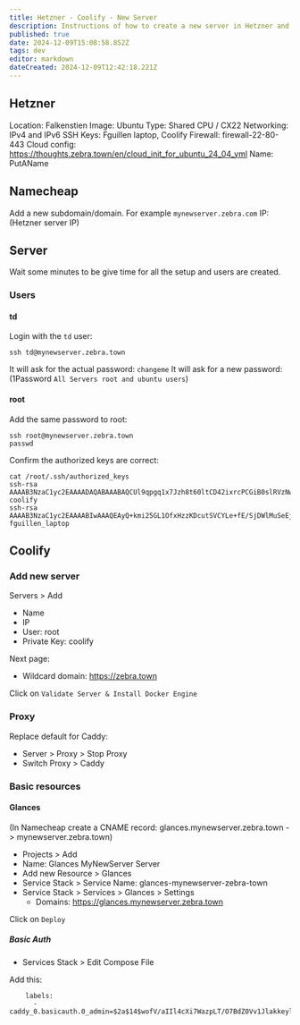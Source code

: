 ```yaml
---
title: Hetzner - Coolify - New Server
description: Instructions of how to create a new server in Hetzner and add it to Coolify
published: true
date: 2024-12-09T15:08:58.852Z
tags: dev
editor: markdown
dateCreated: 2024-12-09T12:42:18.221Z
---
```



## Hetzner

Location: Falkenstien
Image: Ubuntu
Type: Shared CPU / CX22
Networking: IPv4 and IPv6
SSH Keys: Fguillen laptop, Coolify
Firewall: firewall-22-80-443
Cloud config: https://thoughts.zebra.town/en/cloud_init_for_ubuntu_24_04_yml
Name: PutAName

## Namecheap

Add a new subdomain/domain. For example `mynewserver.zebra.com` IP: (Hetzner server IP)


## Server

Wait some minutes to be give time for all the setup and users are created.

### Users

#### td

Login with the `td` user:

```
ssh td@mynewserver.zebra.town
```

It will ask for the actual password: `changeme`
It will ask for a new password: (1Password `All Servers root and ubuntu users`)


#### root

Add the same password to root:

```
ssh root@mynewserver.zebra.town
passwd
```

Confirm the authorized keys are correct:

```
cat /root/.ssh/authorized_keys 
ssh-rsa AAAAB3NzaC1yc2EAAAADAQABAAABAQCUl9qpgq1x7Jzh8t60ltCD42ixrcPCGiB0slRVzNwefKDHu4VGyiTCXbbUGY6fe7m2Rycf/fSwc9q6lG76isbQO4d+Wj6fdu3af6EcV7i3A/bvdpL2wvd0IooLDmfzls47fEhOZEq70v9T0gCLNwVq4ICYHMo+01za3exLmItLEhBs6fNjsWKIijFz1ccezAVEZ4cgTXatQ7N65fqYniu12+LxnPYFk0e5kxczBW97ZoqHR6SlCar8wAs1r5ibs9xsrG4+nlZ9x9w8FR+i8Vt3qV8ReBJ5TiFGCxQkthGuRvPikLucZdLEQRGIsNTEcTfuLph26qv3eTfp1r8uA1Av coolify
ssh-rsa AAAAB3NzaC1yc2EAAAABIwAAAQEAyQ+kmi25GL1OfxHzzKDcutSVCYLe+fE/SjDWlMuSeEj0ttOb8Hy+gY269hNdnkyG3U4eYh2SSsGUef4JbAfzdab3rNMQiOSHH/ivb5yyrF+vlsFACFQiScyxrzXJNp7Ah6CSPdGE5qtDwgASRzSspMhsGJGuhfa1dXprsDXL/CAkJmpHyd4WYE7hgBd8Dk/jx8MLrqWhrBfzhwEBBf9/GSV1TSwrsEj8EbVATQdXlcEi2RfOMRJvlAV0xovf3Q9kf2qOqtZwt6/bnp6ucsHkND4PNV901tF6Oe0wxWuvTBYnSHmYgbE5lmrAae1k00euAc4HYOftzIE/VOTgiaMiSQ== fguillen_laptop
```

## Coolify

### Add new server

Servers > Add

- Name
- IP
- User: root
- Private Key: coolify

Next page:

- Wildcard domain: https://zebra.town

Click on `Validate Server & Install Docker Engine`

### Proxy

Replace default for Caddy:

- Server > Proxy > Stop Proxy
- Switch Proxy > Caddy

### Basic resources

#### Glances

(In Namecheap create a CNAME record: glances.mynewserver.zebra.town -> mynewserver.zebra.town)

- Projects > Add
- Name: Glances MyNewServer Server
- Add new Resource > Glances
- Service Stack > Service Name: glances-mynewserver-zebra-town
- Service Stack > Services > Glances > Settings
  - Domains: https://glances.mynewserver.zebra.town
  
Click on `Deploy`

##### Basic Auth

- Services Stack > Edit Compose File

Add this:

```
    labels:
      - caddy_0.basicauth.0_admin=$2a$14$wofV/aIIl4cXi7WazpLT/O7BdZ0Vv1JlakkeylgOfZXSGrEHGqCXa
```








